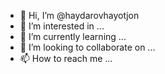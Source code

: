 - 👋 Hi, I’m @haydarovhayotjon
- 👀 I’m interested in ...
- 🌱 I’m currently learning ...
- 💞️ I’m looking to collaborate on ...
- 📫 How to reach me ...

<!---
haydarovhayotjon/haydarovhayotjon is a ✨ special ✨ repository because its `README.md` (this file) appears on your GitHub profile.
You can click the Preview link to take a look at your changes.
--->
